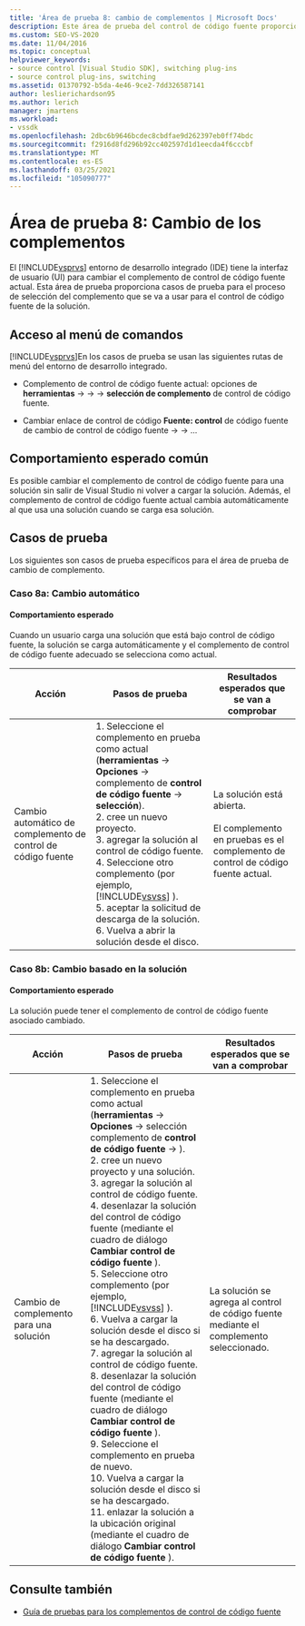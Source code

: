 ```yaml
---
title: 'Área de prueba 8: cambio de complementos | Microsoft Docs'
description: Este área de prueba del control de código fuente proporciona casos de prueba para el proceso de selección del complemento que se va a usar para el control de código fuente de la solución en Visual Studio.
ms.custom: SEO-VS-2020
ms.date: 11/04/2016
ms.topic: conceptual
helpviewer_keywords:
- source control [Visual Studio SDK], switching plug-ins
- source control plug-ins, switching
ms.assetid: 01370792-b5da-4e46-9ce2-7dd326587141
author: leslierichardson95
ms.author: lerich
manager: jmartens
ms.workload:
- vssdk
ms.openlocfilehash: 2dbc6b9646bcdec8cbdfae9d262397eb0ff74bdc
ms.sourcegitcommit: f2916d8fd296b92cc402597d1d1eecda4f6cccbf
ms.translationtype: MT
ms.contentlocale: es-ES
ms.lasthandoff: 03/25/2021
ms.locfileid: "105090777"
---
```

# <a name="test-area-8-plug-in-switching"></a>Área de prueba 8: Cambio de los complementos
El [!INCLUDE[vsprvs](../../code-quality/includes/vsprvs_md.md)] entorno de desarrollo integrado (IDE) tiene la interfaz de usuario (UI) para cambiar el complemento de control de código fuente actual. Esta área de prueba proporciona casos de prueba para el proceso de selección del complemento que se va a usar para el control de código fuente de la solución.

## <a name="command-menu-access"></a>Acceso al menú de comandos
 [!INCLUDE[vsprvs](../../code-quality/includes/vsprvs_md.md)]En los casos de prueba se usan las siguientes rutas de menú del entorno de desarrollo integrado.

- Complemento de control de código fuente actual: opciones de **herramientas**  ->    ->    ->  **selección de complemento** de control de código fuente.

- Cambiar enlace de control de código **Fuente: control** de código fuente de cambio de control de código fuente  ->    ->  ...

## <a name="common-expected-behavior"></a>Comportamiento esperado común
 Es posible cambiar el complemento de control de código fuente para una solución sin salir de Visual Studio ni volver a cargar la solución. Además, el complemento de control de código fuente actual cambia automáticamente al que usa una solución cuando se carga esa solución.

## <a name="test-cases"></a>Casos de prueba
 Los siguientes son casos de prueba específicos para el área de prueba de cambio de complemento.

### <a name="case-8a-automatic-change"></a>Caso 8a: Cambio automático

#### <a name="expected-behavior"></a>Comportamiento esperado
 Cuando un usuario carga una solución que está bajo control de código fuente, la solución se carga automáticamente y el complemento de control de código fuente adecuado se selecciona como actual.

| Acción | Pasos de prueba | Resultados esperados que se van a comprobar |
| - | - | - |
| Cambio automático de complemento de control de código fuente | 1. Seleccione el complemento en prueba como actual (**herramientas**  ->  **Opciones**  ->  complemento de **control de código fuente**  ->  **selección**).<br />2. cree un nuevo proyecto.<br />3. agregar la solución al control de código fuente.<br />4. Seleccione otro complemento (por ejemplo, [!INCLUDE[vsvss](../../extensibility/includes/vsvss_md.md)] ).<br />5. aceptar la solicitud de descarga de la solución.<br />6. Vuelva a abrir la solución desde el disco. | La solución está abierta.<br /><br /> El complemento en pruebas es el complemento de control de código fuente actual. |

### <a name="case-8b-solution-based-change"></a>Caso 8b: Cambio basado en la solución

#### <a name="expected-behavior"></a>Comportamiento esperado
 La solución puede tener el complemento de control de código fuente asociado cambiado.

| Acción | Pasos de prueba | Resultados esperados que se van a comprobar |
|----------------------------------| - | - |
| Cambio de complemento para una solución | 1. Seleccione el complemento en prueba como actual (**herramientas**  ->  **Opciones**  ->  selección complemento de **control de código fuente**  ->  ).<br />2. cree un nuevo proyecto y una solución.<br />3. agregar la solución al control de código fuente.<br />4. desenlazar la solución del control de código fuente (mediante el cuadro de diálogo **Cambiar control de código fuente** ).<br />5. Seleccione otro complemento (por ejemplo, [!INCLUDE[vsvss](../../extensibility/includes/vsvss_md.md)] ).<br />6. Vuelva a cargar la solución desde el disco si se ha descargado.<br />7. agregar la solución al control de código fuente.<br />8. desenlazar la solución del control de código fuente (mediante el cuadro de diálogo **Cambiar control de código fuente** ).<br />9. Seleccione el complemento en prueba de nuevo.<br />10. Vuelva a cargar la solución desde el disco si se ha descargado.<br />11. enlazar la solución a la ubicación original (mediante el cuadro de diálogo **Cambiar control de código fuente** ). | La solución se agrega al control de código fuente mediante el complemento seleccionado. |

## <a name="see-also"></a>Consulte también
- [Guía de pruebas para los complementos de control de código fuente](../../extensibility/internals/test-guide-for-source-control-plug-ins.md)

